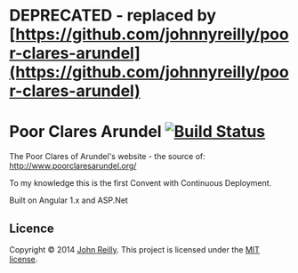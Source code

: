 ﻿# DEPRECATED - replaced by [https://github.com/johnnyreilly/poor-clares-arundel](https://github.com/johnnyreilly/poor-clares-arundel)

# Poor Clares Arundel [![Build Status](https://ci.appveyor.com/api/projects/status/github/johnnyreilly/poorclaresarundel?svg=true)](https://ci.appveyor.com/project/JohnReilly/poorclaresarundel)

The Poor Clares of Arundel's website - the source of: http://www.poorclaresarundel.org/

To my knowledge this is the first Convent with Continuous Deployment.

Built on Angular 1.x and ASP.Net 

## Licence

Copyright © 2014 [John Reilly](twitter.com/johnny_reilly). This project is licensed under the [MIT license](http://opensource.org/licenses/mit-license.php).